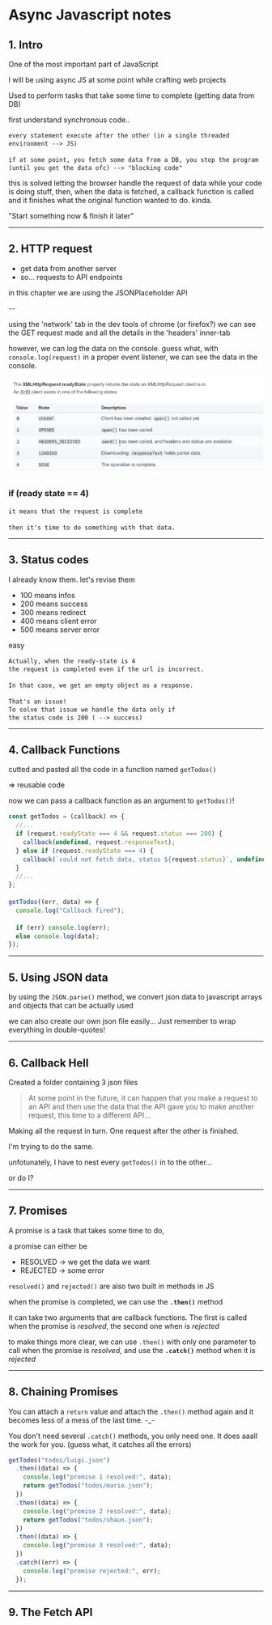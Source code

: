 # Async Javascript notes

## 1. Intro

One of the most important part of JavaScript

I will be using async JS at some point while crafting web projects

Used to perform tasks that take some time to complete
(getting data from DB)

first understand synchronous code..

    every statement execute after the other (in a single threaded environment --> JS)

    if at some point, you fetch some data from a DB, you stop the program (until you get the data ofc) --> "blocking code"

this is solved letting the browser handle the request of data while your code is doing stuff, then, when the data is fetched, a callback function is called and it finishes what the original function wanted to do. kinda.

"Start something now & finish it later"

---

## 2. HTTP request

- get data from another server
- so... requests to API endpoints

in this chapter we are using the JSONPlaceholder API

--

using the 'network' tab in the dev tools of chrome (or firefox?)
we can see the GET request made and all the details in the 'headers' inner-tab

however, we can log the data on the console.
guess what, with `console.log(request)` in a proper event listener, we can see the data in the console.

![ready states of a xml-http request](ready-states-of-a-XMLHttpRequest.png)

### if (ready state == 4)

    it means that the request is complete

    then it's time to do something with that data.

---

## 3. Status codes

I already know them. let's revise them

- 100 means infos
- 200 means success
- 300 means redirect
- 400 means client error
- 500 means server error

easy

    Actually, when the ready-state is 4
    the request is completed even if the url is incorrect.

    In that case, we get an empty object as a response.

    That's an issue!
    To solve that issue we handle the data only if
    the status code is 200 ( --> success)

---

## 4. Callback Functions

cutted and pasted all the code in a function named `getTodos()`

=> reusable code

now we can pass a callback function as an argument to `getTodos()`!

```javascript
const getTodos = (callback) => {
  //...
  if (request.readyState === 4 && request.status === 200) {
    callback(undefined, request.responseText);
  } else if (request.readyState === 4) {
    callback(`could not fetch data, status ${request.status}`, undefined);
  }
  //...
};

getTodos((err, data) => {
  console.log("Callback fired");

  if (err) console.log(err);
  else console.log(data);
});
```

---

## 5. Using JSON data

by using the `JSON.parse()` method,
we convert json data to javascript arrays and objects that can be actually used

we can also create our own json file easily...
Just remember to wrap everything in double-quotes!

---

## 6. Callback Hell

Created a folder containing 3 json files

> At some point in the future, it can happen that
> you make a request to an API and then use the data that the
> API gave you to make another request, this time to a different API...

Making all the request in turn.
One request after the other is finished.

I'm trying to do the same.

unfotunately, I have to nest every `getTodos()` in to the other...

or do I?

---

## 7. Promises

A promise is a task that takes some time to do,

a promise can either be

- RESOLVED -> we get the data we want
- REJECTED -> some error

`resolved()` and `rejected()` are also two built in methods in JS

when the promise is completed, we can use the **`.then()`** method

it can take two arguments that are callback functions.
The first is called when the promise is _resolved_,
the second one when is _rejected_

to make things more clear, we can use `.then()` with only one parameter to call when the promise is _resolved_, and use the **`.catch()`** method when it is _rejected_

---

## 8. Chaining Promises

You can attach a `return` value and attach the `.then()` method again and it becomes less of a mess of the last time. -\_-

You don't need several `.catch()` methods, you only need one.
It does aaall the work for you.
(guess what, it catches all the errors)

```javascript
getTodos("todos/luigi.json")
  .then((data) => {
    console.log("promise 1 resolved:", data);
    return getTodos("todos/mario.json");
  })
  .then((data) => {
    console.log("promise 2 resolved:", data);
    return getTodos("todos/shaun.json");
  })
  .then((data) => {
    console.log("promise 3 resolved:", data);
  })
  .catch((err) => {
    console.log("promise rejected:", err);
  });
```

---

## 9. The Fetch API
